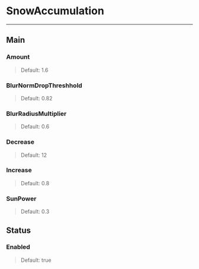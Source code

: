 # SnowAccumulation

---

## Main

### Amount

>Default: 1.6

### BlurNormDropThreshhold

>Default: 0.82

### BlurRadiusMultiplier

>Default: 0.6

### Decrease

>Default: 12

### Increase

>Default: 0.8

### SunPower

>Default: 0.3

## Status

### Enabled

>Default: true
